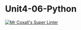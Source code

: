 # Unit4-06-Python
[![Mr Coxall's Super Linter](https://github.com/ICS3U-Programming-SamuelNkongolo/Unit4-06-Python/workflows/Mr%20Coxall's%20Super%20Linter/badge.svg)](https://github.com/ICS3U-Programming-SamuelNkongolo/Unit4-06-Python/actions/)
